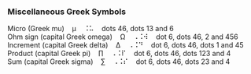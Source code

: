 ### Miscellaneous Greek Symbols

Micro (Greek mu)&nbsp;&nbsp;&nbsp;&nbsp;µ&nbsp;&nbsp;&nbsp;&nbsp;&#x2828;&#x2825;&nbsp;&nbsp;&nbsp;&nbsp;dots 46, dots 13 and 6  
Ohm sign (capital Greek omega)&nbsp;&nbsp;&nbsp;&nbsp;Ω&nbsp;&nbsp;&nbsp;&nbsp;&#x2820;&#x2828;&#x283a;&nbsp;&nbsp;&nbsp;&nbsp;dot 6, dots 46, 2 and 456  
Increment (capital Greek delta)&nbsp;&nbsp;&nbsp;&nbsp;∆&nbsp;&nbsp;&nbsp;&nbsp;&#x2820;&#x2828;&#x2819;&nbsp;&nbsp;&nbsp;&nbsp;dot 6, dots 46, dots 1 and 45  
Product (capital Greek pi)&nbsp;&nbsp;&nbsp;&nbsp;∏&nbsp;&nbsp;&nbsp;&nbsp;&#x2820;&#x2828;&#x280f;&nbsp;&nbsp;&nbsp;&nbsp;dot 6, dots 46, dots 123 and 4  
Sum (capital Greek sigma)&nbsp;&nbsp;&nbsp;&nbsp;∑&nbsp;&nbsp;&nbsp;&nbsp;&#x2820;&#x2828;&#x280e;&nbsp;&nbsp;&nbsp;&nbsp;dot 6, dots 46, dots 23 and 4  

